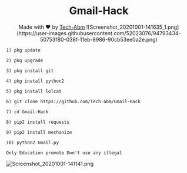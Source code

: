 <h1 align="center">
  Gmail-Hack
</h1>
</div>
<p align="center">
  Made with ❤️ by <a href="https://github.com/Tech-abm">Tech-Abm</a>
![Screenshot_20201001-141635_1.png](https://user-images.githubusercontent.com/52023076/94793434-50753f80-038f-11eb-8986-90cb53ee0a2e.png)

```
1) pkg update 

2) pkg upgrade 

3) pkg install git

4) pkg install python2 

5) pkg install lolcat 

6) git clone https://github.com/Tech-abm/Gmail-Hack

7) cd Gmail-Hack

8) pip2 install requests 

9) pip2 install mechanize 

10) python2 Gmail.py
```
` Only Education promote Don't use any illegal `

![Screenshot_20201001-141141.png](https://user-images.githubusercontent.com/52023076/94793232-02603c00-038f-11eb-8513-721e458cd4af.png)
